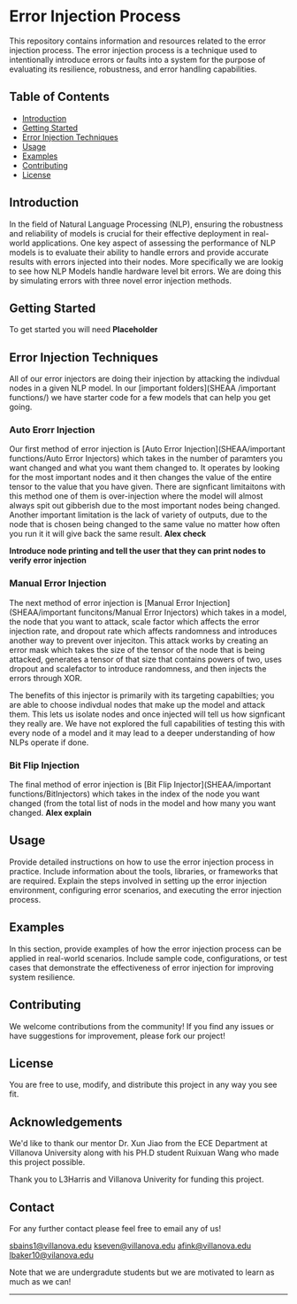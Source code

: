 # Error Injection Process

This repository contains information and resources related to the error injection process. The error injection process is a technique used to intentionally introduce errors or faults into a system for the purpose of evaluating its resilience, robustness, and error handling capabilities.

## Table of Contents

- [Introduction](#introduction)
- [Getting Started](#getting-started)
- [Error Injection Techniques](#error-injection-techniques)
- [Usage](#usage)
- [Examples](#examples)
- [Contributing](#contributing)
- [License](#license)

## Introduction

In the field of Natural Language Processing (NLP), ensuring the robustness and reliability of models is crucial for their effective deployment in real-world applications. One key aspect of assessing the performance of NLP models is to evaluate their ability to handle errors and provide accurate results with errors injected into their nodes. More specifically we are lookig to see how NLP Models handle hardware level bit errors. We are doing this by simulating errors with three novel error injection methods. 

## Getting Started

To get started you will need **Placeholder**

## Error Injection Techniques

All of our error injectors are doing their injection by attacking the indivdual nodes in a given NLP model. In our [important folders](SHEAA
/important functions/) we have starter code for a few models that can help you get going. 

### Auto Erorr Injection

Our first method of error injection is [Auto Error Injection](SHEAA/important functions/Auto Error Injectors) which takes in the number of paramters you want changed and what you want them changed to. It operates by looking for the most important nodes and it then changes the value of the entire tensor to the value that you have given. There are signficant limitaitons with this method one of them is over-injection where the model will almost always spit out gibberish due to the most important nodes being changed. Another important limitation is the lack of variety of outputs, due to the node that is chosen being changed to the same value no matter how often you run it it will give back the same result.  **Alex check**

**Introduce node printing and tell the user that they can print nodes to verify error injection** 

### Manual Error Injection

The next method of error injection is [Manual Error Injection](SHEAA/important funcitons/Manual Error Injectors) which takes in a model, the node that you want to attack, scale factor which affects the error injection rate, and dropout rate which affects randomness and introduces another way to prevent over injeciton. This attack works by creating an error mask which takes the size of the tensor of the node that is being attacked, generates a tensor of that size that contains powers of two, uses dropout and scalefactor to introduce randomness, and then injects the errors through XOR. 

The benefits of this injector is primarily with its targeting capabilties; you are able to choose indivdual nodes that make up the model and attack them. This lets us isolate nodes and once injected will tell us how signficant they really are. We have not explored the full capabilities of testing this with every node of a model and it may lead to a deeper understanding of how NLPs operate if done. 

### Bit Flip Injection

The final method of error injection is [Bit Flip Injector](SHEAA/important functions/BitInjectors) which takes in the index of the node you want changed (from the total list of nods in the model and how many you want changed. **Alex explain**


## Usage

Provide detailed instructions on how to use the error injection process in practice. Include information about the tools, libraries, or frameworks that are required. Explain the steps involved in setting up the error injection environment, configuring error scenarios, and executing the error injection process.

## Examples

In this section, provide examples of how the error injection process can be applied in real-world scenarios. Include sample code, configurations, or test cases that demonstrate the effectiveness of error injection for improving system resilience.

## Contributing

We welcome contributions from the community! If you find any issues or have suggestions for improvement, please fork our project!

## License

You are free to use, modify, and distribute this project in any way you see fit.

## Acknowledgements

We'd like to thank our mentor Dr. Xun Jiao from the ECE Department at Villanova University along with his PH.D student Ruixuan Wang who made this project possible. 

Thank you to L3Harris and Villanova Univerity for funding this project.

## Contact

For any further contact please feel free to email any of us!

sbains1@villanova.edu
kseven@villanova.edu
afink@villanova.edu
lbaker10@vilanova.edu

Note that we are undergradute students but we are motivated to learn as much as we can!

---


